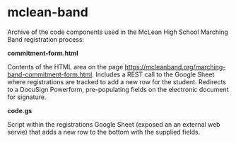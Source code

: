 # mclean-band
Archive of the code components used in the McLean High School Marching Band registration process:

<b>commitment-form.html</b>

Contents of the HTML area on the page https://mcleanband.org/marching-band-commitment-form.html. 
Includes a REST call to the Google Sheet where registrations are tracked to add a new row for the student.
Redirects to a DocuSign Powerform, pre-populating fields on the electronic document for signature.

<b>code.gs</b>

Script within the registrations Google Sheet (exposed an an external web servie) that adds a new row to the bottom with the supplied fields.

